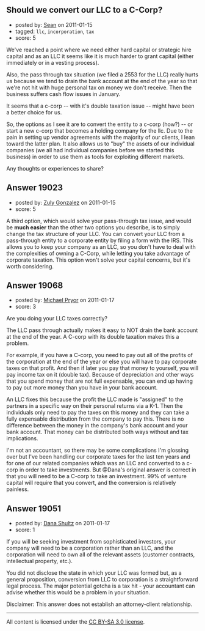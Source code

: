 ## Should we convert our LLC to a C-Corp?

- posted by: [Sean](https://stackexchange.com/users/-1/6610-sean) on 2011-01-15
- tagged: `llc`, `incorporation`, `tax`
- score: 5

We've reached a point where we need either hard capital or strategic hire capital and as an LLC it seems like it is much harder to grant capital (either immediately or in a vesting process).

Also, the pass through tax situation (we filed a 2553 for the LLC) really hurts us because we tend to drain the bank account at the end of the year so that we're not hit with huge personal tax on money we don't receive.  Then the business suffers cash flow issues in January.

It seems that a c-corp -- with it's double taxation issue -- might have been a better choice for us.

So, the options as I see it are to convert the entity to a c-corp (how?) -- or start a new c-corp that becomes a holding company for the llc.  Due to the pain in setting up vendor agreements with the majority of our clients, I lean toward the latter plan.  It also allows us to "buy" the assets of our individual companies (we all had individual companies before we started this business) in order to use them as tools for exploiting different markets.

Any thoughts or experiences to share?


## Answer 19023

- posted by: [Zuly Gonzalez](https://stackexchange.com/users/-1/2692-zuly-gonzalez) on 2011-01-15
- score: 5

A third option, which would solve your pass-through tax issue, and would be **much easier** than the other two options you describe, is to simply change the tax structure of your LLC. You can convert your LLC from a pass-through entity to a corporate entity by filing a form with the IRS. This allows you to keep your company as an LLC, so you don't have to deal with the complexities of owning a C-Corp, while letting you take advantage of corporate taxation. This option won't solve your capital concerns, but it's worth considering.


## Answer 19068

- posted by: [Michael Pryor](https://stackexchange.com/users/-1/130-michael-pryor) on 2011-01-17
- score: 3

Are you doing your LLC taxes correctly?

The LLC pass through actually makes it easy to NOT drain the bank account at the end of the year.  A C-corp with its double taxation makes this a problem.

For example, if you have a C-corp, you need to pay out all of the profits of the corporation at the end of the year or else you will have to pay corporate taxes on that profit. And then if later you pay that money to yourself, you will pay income tax on it (double tax).  Because of depreciation and other ways that you spend money that are not full expensable, you can end up having to pay out more money than you have in your bank account.

An LLC fixes this because the profit the LLC made is "assigned" to the partners in a specific way on their personal returns via a K-1.  Then the individuals only need to pay the taxes on this money and they can take a fully expensable distribution from the company to pay this.  There is no difference between the money in the company's bank account and your bank account. That money can be distributed both ways without and tax implications.

I'm not an accountant, so there may be some complications I'm glossing over but I've been handling our corporate taxes for the last ten years and for one of our related companies which was an LLC and converted to a c-corp in order to take investments.  But @Dana's original answer is correct in that you will need to be a C-corp to take an investment.  99% of venture capital will require that you convert, and the conversion is relatively painless.


## Answer 19051

- posted by: [Dana Shultz](https://stackexchange.com/users/-1/1841-dana-shultz) on 2011-01-17
- score: 1

If you will be seeking investment from sophisticated investors, your company will need to be a corporation rather than an LLC, and the corporation will need to own all of the relevant assets (customer contracts, intellectual property, etc.).

You did not disclose the state in which your LLC was formed but, as a general proposition, conversion from LLC to corporation is a straightforward legal process. The major potential gotcha is a tax hit - your accountant can advise whether this would be a problem in your situation.

Disclaimer: This answer does not establish an attorney-client relationship.



---

All content is licensed under the [CC BY-SA 3.0 license](https://creativecommons.org/licenses/by-sa/3.0/).
